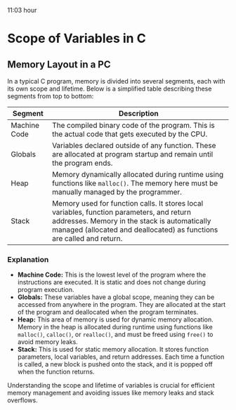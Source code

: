 11:03 hour

# Scope of Variables in C

## Memory Layout in a PC

In a typical C program, memory is divided into several segments, each with its own scope and lifetime. Below is a simplified table describing these segments from top to bottom:

| Segment       | Description                                                                                          |
|---------------|------------------------------------------------------------------------------------------------------|
| Machine Code  | The compiled binary code of the program. This is the actual code that gets executed by the CPU.      |
| Globals       | Variables declared outside of any function. These are allocated at program startup and remain until the program ends. |
| Heap          | Memory dynamically allocated during runtime using functions like `malloc()`. The memory here must be manually managed by the programmer. |
| Stack         | Memory used for function calls. It stores local variables, function parameters, and return addresses. Memory in the stack is automatically managed (allocated and deallocated) as functions are called and return. |

### Explanation

- **Machine Code:** This is the lowest level of the program where the instructions are executed. It is static and does not change during program execution.
- **Globals:** These variables have a global scope, meaning they can be accessed from anywhere in the program. They are allocated at the start of the program and deallocated when the program terminates.
- **Heap:** This area of memory is used for dynamic memory allocation. Memory in the heap is allocated during runtime using functions like `malloc()`, `calloc()`, or `realloc()`, and must be freed using `free()` to avoid memory leaks.
- **Stack:** This is used for static memory allocation. It stores function parameters, local variables, and return addresses. Each time a function is called, a new block is pushed onto the stack, and it is popped off when the function returns.

Understanding the scope and lifetime of variables is crucial for efficient memory management and avoiding issues like memory leaks and stack overflows.
